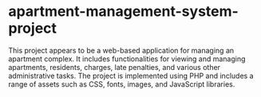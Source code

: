 # apartment-management-system-project
This project appears to be a web-based application for managing an apartment complex. It includes functionalities for viewing and managing apartments, residents, charges, late penalties, and various other administrative tasks. The project is implemented using PHP and includes a range of assets such as CSS, fonts, images, and JavaScript libraries.
